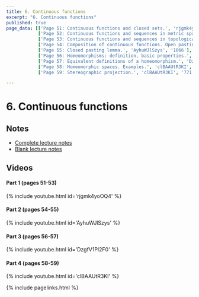 ```yaml
---
title: 6. Continuous functions
excerpt: "6. Continuous functions"
published: true
page_data: [['Page 51: Continuous functions and closed sets.', 'rjgmk4yoOQ4', '0'],
            ['Page 52: Continuous functions and sequences in metric spaces.', 'rjgmk4yoOQ4', '501'],
            ['Page 53: Continuous functions and sequences in topological spaces.', 'rjgmk4yoOQ4', '1190'],
            ['Page 54: Composition of continuous functions. Open pasting lemma.', 'AyhuWJlSzys', '0'],
            ['Page 55: Closed pasting lemma.', 'AyhuWJlSzys', '1066'],
            ['Page 56: Homeomorphisms: definition, basic properties.', 'DzgfV1Pl2F0', '0'],
            ['Page 57: Equivalent definitions of a homeomorphism.', 'DzgfV1Pl2F0', '843'],
            ['Page 58: Homeomorphic spaces. Examples.', 'clBAAUtR3KI', '0'],
            ['Page 59: Stereographic projection.', 'clBAAUtR3KI', '771']]

---
```


# 6. Continuous functions

## Notes

* [Complete lecture notes]({{site.baseurl}}/assets/notes/mth427_notes_6.pdf)
* [Blank lecture notes]({{site.baseurl}}/assets/blank_notes/mth427_blanks_6.pdf)

## Videos

#### Part 1 (pages 51-53)

{% include youtube.html id='rjgmk4yoOQ4' %}

#### Part 2 (pages 54-55)

{% include youtube.html id='AyhuWJlSzys' %}

#### Part 3 (pages 56-57)

{% include youtube.html id='DzgfV1Pl2F0' %}

#### Part 4 (pages 58-59)

{% include youtube.html id='clBAAUtR3KI' %}


{% include pagelinks.html %}
